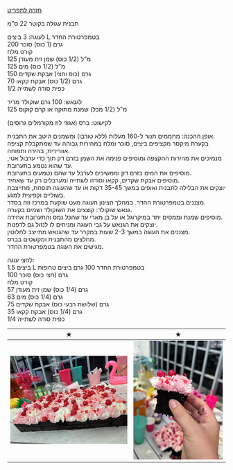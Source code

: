 [חזרה לתפריט](../index.MD)

תבנית עגולה בקוטר 22 ס”מ

לעוגה:
3 ביצים L בטמפרטורת החדר  
200 גרם (1 כוס) סוכר  
קורט מלח  
125 מ”ל (1/2 כוס) שמן זית מעודן  
125 מ”ל (1/2 כוס) מים  
150 גרם (כוס וחצי) אבקת שקדים  
70 גרם (1/2 כוס) אבקת קקאו  
1/2 כפית סודה לשתייה  

לגנאש:
100 גרם שוקולד מריר  
125 מ”ל (1/2 מכל) שמנת מתוקה או קרם קוקוס  

לקישוט:
ברס (אגוזי לוז מקורמלים גרוסים)

אופן ההכנה:
מחממים תנור ל-160 מעלות (ללא טורבו) ומשמנים היטב את התבנית.  
בקערת מיקסר מקציפים ביצים, סוכר ומלח במהירות גבוהה עד שמתקבלת קציפה אוורירית, בהירה ותפוחה.  
מנמיכים את מהירות ההקצפה ומוסיפים פנימה את השמן בזרם דק תוך כדי ערבול אטי, עד שהוא נטמע בתערובת.  
מוסיפים את המים בזרם דק וממשיכים לערבל עד שהם נטמעים בתערובת.  
מוסיפים אבקת שקדים, קקאו וסודה לשתייה ומערבלים רק עד שאחיד.  
יוצקים את הבלילה לתבנית ואופים במשך 35-45 דקות או עד שהעוגה תופחת, מתייצבת בשוליים וקפיצית למגע.  
מצננים בטמפרטורת החדר. במהלך הצינון העוגה מעט שוקעת במרכז וזה בסדר.  
גנאש שוקולד: קוצצים את השוקולד ושמים בקערה.  
מוסיפים שמנת וממסים יחד במיקרוגל או על בן מארי עד שהכל נמס והתערובת אחידה.  
יוצקים את הגנאש על גבי העוגה ומניחים לו לנזול גם לדפנות.  
מצננים את העוגה במשך 2-3 שעות במקרר עד שהגנאש מתייצב לחלוטין.  
מחלצים מהתבנית ומקשטים בברס.  
מגישים את העוגה בטמפרטורת החדר.  
  

לחצי עוגה:  
1.5 ביצים L בטמפרטורת החדר 100 גרם ביצים טרופות  
100 גרם (חצי כוס) סוכר  
קורט מלח  
57 גרם (1/4 כוס) שמן זית מעודן  
63 גרם (1/4 כוס) מים  
75 גרם (שלושת רבעי כוס) אבקת שקדים  
35 גרם (1/4 כוס) אבקת קקאו  
1/4 כפית סודה לשתייה  

 ★ | ★ 
:--:|:--:
![Choclate cake1](../images/chocake.jpg) | ![Choclate cake2](../images/chocake2.jpg)
